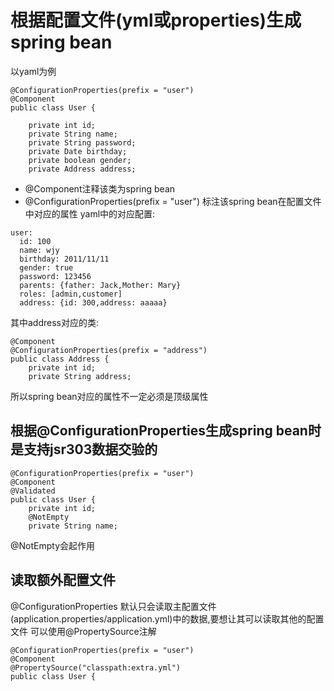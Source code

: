 # 根据配置文件(yml或properties)生成spring bean
以yaml为例
```
@ConfigurationProperties(prefix = "user")
@Component
public class User {

    private int id;
    private String name;
    private String password;
    private Date birthday;
    private boolean gender;
    private Address address;
```
* @Component注释该类为spring bean
* @ConfigurationProperties(prefix = "user") 标注该spring bean在配置文件中对应的属性
yaml中的对应配置:
```
user:
  id: 100
  name: wjy
  birthday: 2011/11/11
  gender: true
  password: 123456
  parents: {father: Jack,Mother: Mary}
  roles: [admin,customer]
  address: {id: 300,address: aaaaa}
```
其中address对应的类:
```
@Component
@ConfigurationProperties(prefix = "address")
public class Address {
    private int id;
    private String address;
```
所以spring bean对应的属性不一定必须是顶级属性
## 根据@ConfigurationProperties生成spring bean时是支持jsr303数据交验的
```
@ConfigurationProperties(prefix = "user")
@Component
@Validated
public class User {
    private int id;
    @NotEmpty
    private String name;
```
@NotEmpty会起作用
## 读取额外配置文件
@ConfigurationProperties 默认只会读取主配置文件(application.properties/application.yml)中的数据,要想让其可以读取其他的配置文件
可以使用@PropertySource注解
```
@ConfigurationProperties(prefix = "user")
@Component
@PropertySource("classpath:extra.yml")
public class User {
```
